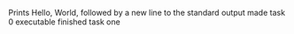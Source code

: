 Prints Hello, World, followed by a new line to the standard output
made task 0 executable
finished task one
